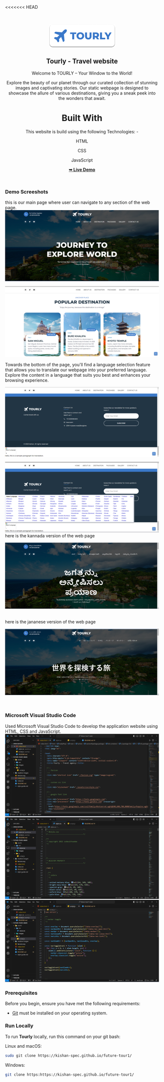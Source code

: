 <<<<<<< HEAD
<div align="center">
 
  <br />
  <br />
  
  <img src="./readme-images/project-logo.png" />

  <h2 align="center">Tourly - Travel website</h2>

  Welcome to TOURLY – Your Window to the World!

Explore the beauty of our planet through our curated collection of stunning images and captivating stories. Our static webpage is designed to showcase the allure of various destinations, giving you a sneak peek into the wonders that await.
<h1>Built With  </h1>
This website is build using the following Technologies: -

HTML

CSS

JavaScript

  <a href="https://kishan-spec.github.io/future-tour1/"><strong>➥ Live Demo</strong></a>

</div>

<br />

### Demo Screeshots
this is our main page where user can navigate to any section of the web page.
![Tourly Desktop Demo](./readme-images/desktop.png "Desktop Demo")
<br />

![Tourly Desktop Demo](./readme-images/pic2.png "Desktop Demo")
<br />

Towards the bottom of the page, you'll find a language selection feature that allows you to translate our webpage into your preferred language. Explore the content in a language that suits you best and enhances your browsing experience.
<br />

![Tourly Desktop Demo](./readme-images/lang1.png "Desktop Demo")
<br />

![Tourly Desktop Demo](./readme-images/lang2.png "Desktop Demo")
<br />
here is the kannada version of the web page

![Tourly Desktop Demo](./readme-images/kannada.png "Desktop Demo")

<br />
here is the jananese version of the web page

![Tourly Desktop Demo](./readme-images/japanese.png "Desktop Demo")

<br />



### Microsoft Visual Studio Code
Used Microsoft Visual Studio Code to develop the application website using HTML, CSS and JavaScript.
![Tourly Desktop Demo](./readme-images/vs-code1.png "Desktop Demo")
<br />
![Tourly Desktop Demo](./readme-images/vs-code2.png "Desktop Demo")
<br />
![Tourly Desktop Demo](./readme-images/vs-code3.png "Desktop Demo")
<br />

### Prerequisites

Before you begin, ensure you have met the following requirements:

* [Git](https://git-scm.com/downloads "Download Git") must be installed on your operating system.

### Run Locally

To run **Tourly** locally, run this command on your git bash:

Linux and macOS:

```bash
sudo git clone https://kishan-spec.github.io/future-tour1/
```

Windows:

```bash
git clone https:https://kishan-spec.github.io/future-tour1/
```


